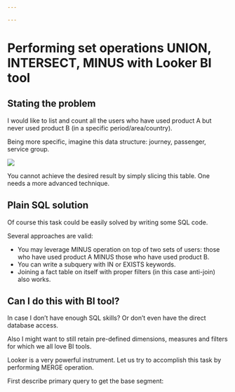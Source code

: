 ```yaml
---

---
```

# Performing set operations UNION, INTERSECT, MINUS with Looker BI tool

## Stating the problem

I would like to list and count all the users who have used product A but never used product B (in a specific period/area/country).

Being more specific, imagine this data structure: journey, passenger, service group.

![](https://habrastorage.org/webt/g7/y7/_m/g7y7_mr7mhuagangfiztlxfepsm.png)

You cannot achieve the desired result by simply slicing this table. One needs a more advanced technique.

## Plain SQL solution

Of course this task could be easily solved by writing some SQL code.

Several approaches are valid:

* You may leverage MINUS operation on top of two sets of users: those who have used product A MINUS those who have used product B.
* You can write a subquery with IN or EXISTS keywords.
* Joining a fact table on itself with proper filters (in this case anti-join) also works.

## Can I do this with BI tool?

In case I don’t have enough SQL skills? Or don’t even have the direct database access.

Also I might want to still retain pre-defined dimensions, measures and filters for which we all love BI tools.

Looker is a very powerful instrument. Let us try to accomplish this task by performing MERGE operation.

First describe primary query to get the base segment: